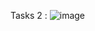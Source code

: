 Tasks 2 :
![image](https://github.com/user-attachments/assets/56d4a19a-8648-498b-9894-521372aeac17)
